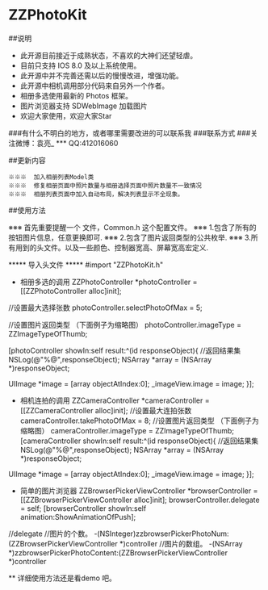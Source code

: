 # ZZPhotoKit
##说明

* 此开源目前接近于成熟状态，不喜欢的大神们还望轻虐。
* 目前只支持 IOS 8.0 及以上系统使用。
* 此开源中并不完善还需以后的慢慢改进，增强功能。
* 此开源中相机调用部分代码来自另外一个作者。
* 相册多选使用最新的 Photos 框架。
* 图片浏览器支持 SDWebImage 加载图片
* 欢迎大家使用，欢迎大家Star
 
###有什么不明白的地方，或者哪里需要改进的可以联系我
###联系方式
###关注微博：袁亮_  *** QQ:412016060


##更新内容

 	※※※  加入相册列表Model类
    ※※※  修复相册页面中照片数量与相册选择页面中照片数量不一致情况
    ※※※  相册列表页面中加入自动布局，解决列表显示不全现象。


##使用方法
 
 ※※※ 首先重要提醒一个 文件，Common.h 这个配置文件。
 ※※※ 1.包含了所有的按钮图片信息，任意更换即可.
 ※※※ 2.包含了图片返回类型的公共枚举.
 ※※※ 3.所有用到的头文件。以及一些颜色、控制器宽高、屏幕宽高宏定义.
 
 ***** 导入头文件   *****
 #import "ZZPhotoKit.h"

 * 相册多选的调用
 ZZPhotoController *photoController = [[ZZPhotoController alloc]init];
 
 //设置最大选择张数
 photoController.selectPhotoOfMax = 5;
 
 //设置图片返回类型 （下面例子为缩略图）
 photoController.imageType = ZZImageTypeOfThumb;
 
 [photoController showIn:self result:^(id responseObject){
 //返回结果集
 NSLog(@"%@",responseObject);
 NSArray *array = (NSArray *)responseObject;
 
 UIImage *image = [array objectAtIndex:0];
 _imageView.image = image;
 }];
 
 * 相机连拍的调用
 ZZCameraController *cameraController = [[ZZCameraController alloc]init];
 //设置最大连拍张数
 cameraController.takePhotoOfMax = 8;
 //设置图片返回类型 （下面例子为缩略图）
 cameraController.imageType = ZZImageTypeOfThumb;
 [cameraController showIn:self result:^(id responseObject){
 //返回结果集
 NSLog(@"%@",responseObject);
 NSArray *array = (NSArray *)responseObject;
 
 UIImage *image = [array objectAtIndex:0];
 _imageView.image = image;
 }];
 
 * 简单的图片浏览器
 ZZBrowserPickerViewController *browserController = [[ZZBrowserPickerViewController alloc]init];
 browserController.delegate = self;
 [browserController showIn:self animation:ShowAnimationOfPush];
 
 //delegate
 //图片的个数。
 -(NSInteger)zzbrowserPickerPhotoNum:(ZZBrowserPickerViewController *)controller
 //图片的数组。
 -(NSArray *)zzbrowserPickerPhotoContent:(ZZBrowserPickerViewController *)controller
 
 
 ** 详细使用方法还是看demo 吧。

